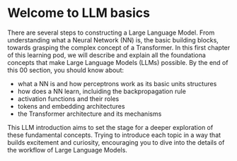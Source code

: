 # Welcome to LLM basics

There are several steps to constructing a Large Language Model. From understanding what a Neural Network (NN) is, the basic building blocks, towards grasping the complex concept of a Transformer.
In this first chapter of this learning pod, we will describe and explain all the foundationa concepts that make Large Language Models (LLMs) possible.
By the end of this 00 section, you should know about:
- what a NN is and how perceptrons work as its basic units structures
- how does a NN learn, incluiding the backpropagation rule
- activation functions and their roles
- tokens and embedding architectures
- the Transformer architecture and its mechanisms
  
This LLM introduction aims to set the stage for a deeper exploration of these fundamental concepts. Trying to introduce each topic in a way that builds excitement and curiosity, encouraging you to dive into the details of the workflow of Large Language Models.
